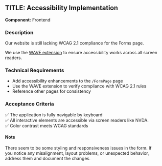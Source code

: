 ## TITLE: Accessibility Implementation  

**Component:** Frontend  

### Description  
Our website is still lacking WCAG 2.1 compliance for the Forms page.  

We use the [WAVE extension](https://wave.webaim.org/) to ensure accessibility works across all screen readers.  

### Technical Requirements  
- Add accessibility enhancements to the `/FormPage` page  
- Use the WAVE extension to verify compliance with WCAG 2.1 rules  
- Reference other pages for consistency  

### Acceptance Criteria  
✅ The application is fully navigable by keyboard  
✅ All interactive elements are accessible via screen readers like NVDA.  
✅ Color contrast meets WCAG standards 

#### Note
There seem to be some styling and responsiveness issues in the form. If you notice any misalignment, layout problems, or unexpected behavior, address them and document the changes.